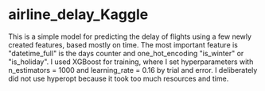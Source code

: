 # airline_delay_Kaggle

This is a simple model for predicting the delay of flights using a few newly created features, based mostly on time. The most important feature is "datetime_full" is the days counter and one_hot_encoding "is_winter" or "is_holiday". I used XGBoost for training, where I set hyperparameters with n_estimators = 1000 and learning_rate = 0.16 by trial and error. I deliberately did not use hyperopt because it took too much resources and time.
